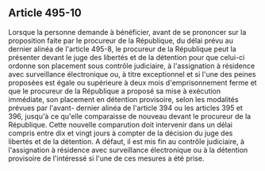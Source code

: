 Article 495-10
----
Lorsque la personne demande à bénéficier, avant de se prononcer sur la
proposition faite par le procureur de la République, du délai prévu au dernier
alinéa de l'article 495-8, le procureur de la République peut la présenter
devant le juge des libertés et de la détention pour que celui-ci ordonne son
placement sous contrôle judiciaire, à l'assignation à résidence avec
surveillance électronique ou, à titre exceptionnel et si l'une des peines
proposées est égale ou supérieure à deux mois d'emprisonnement ferme et que le
procureur de la République a proposé sa mise à exécution immédiate, son
placement en détention provisoire, selon les modalités prévues par l'avant-
dernier alinéa de l'article 394 ou les articles 395 et 396, jusqu'à ce qu'elle
comparaisse de nouveau devant le procureur de la République. Cette nouvelle
comparution doit intervenir dans un délai compris entre dix et vingt jours à
compter de la décision du juge des libertés et de la détention. A défaut, il est
mis fin au contrôle judiciaire, à l'assignation à résidence avec surveillance
électronique ou à la détention provisoire de l'intéressé si l'une de ces mesures
a été prise.
